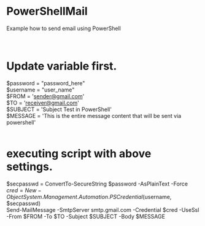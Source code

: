 # PowerShellMail
Example how to send email using PowerShell
<br><br>
<br>
# Update variable first.<br>
$password = "password_here"<br>
$username = "user_name"<br>
$FROM = 'sender@gmail.com'<br>
$TO = 'receiver@gmail.com'<br>
$SUBJECT = 'Subject Test in PowerShell'<br>
$MESSAGE = 'This is the entire message content that will be sent via powershell'<br>
<br>
# executing script with above settings.<br>
$secpasswd = ConvertTo-SecureString $password -AsPlainText -Force<br>
$cred = New-Object System.Management.Automation.PSCredential ($username, $secpasswd)<br>
Send-MailMessage -SmtpServer smtp.gmail.com -Credential $cred -UseSsl -From $FROM -To $TO -Subject $SUBJECT -Body $MESSAGE<br>
